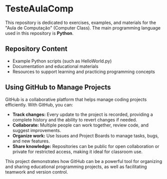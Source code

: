 # TesteAulaComp

This repository is dedicated to exercises, examples, and materials for the "Aula de Computação" (Computer Class). The main programming language used in this repository is **Python**.

## Repository Content

- Example Python scripts (such as HelloWorld.py)
- Documentation and educational materials
- Resources to support learning and practicing programming concepts

## Using GitHub to Manage Projects

GitHub is a collaborative platform that helps manage coding projects efficiently. With GitHub, you can:

- **Track changes:** Every update to the project is recorded, providing a complete history and the ability to revert changes if needed.
- **Collaborate:** Multiple people can work together, review code, and suggest improvements.
- **Organize work:** Use Issues and Project Boards to manage tasks, bugs, and new features.
- **Share knowledge:** Repositories can be public for open collaboration or private for restricted access, making it ideal for classroom use.

This project demonstrates how GitHub can be a powerful tool for organizing and sharing educational programming projects, as well as facilitating teamwork and version control.
